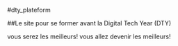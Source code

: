 #dty_plateform

##Le site pour se former avant la Digital Tech Year (DTY)

vous serez les meilleurs!
vous allez devenir les meilleurs!


